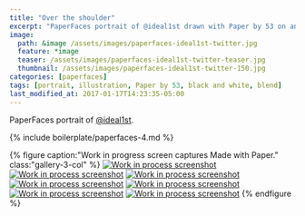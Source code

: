 ```yaml
---
title: "Over the shoulder"
excerpt: "PaperFaces portrait of @ideal1st drawn with Paper by 53 on an iPad."
image: 
  path: &image /assets/images/paperfaces-ideal1st-twitter.jpg 
  feature: *image
  teaser: /assets/images/paperfaces-ideal1st-twitter-teaser.jpg
  thumbnail: /assets/images/paperfaces-ideal1st-twitter-150.jpg
categories: [paperfaces]
tags: [portrait, illustration, Paper by 53, black and white, blend]
last_modified_at: 2017-01-17T14:23:35-05:00
---
```


PaperFaces portrait of [@ideal1st](https://twitter.com/ideal1st).

{% include boilerplate/paperfaces-4.md %}

{% figure caption:"Work in progress screen captures Made with Paper." class:"gallery-3-col" %}
[![Work in process screenshot](/assets/images/paperfaces-ideal1st-process-1-600.jpg)](/assets/images/paperfaces-ideal1st-process-1-lg.jpg)
[![Work in process screenshot](/assets/images/paperfaces-ideal1st-process-2-600.jpg)](/assets/images/paperfaces-ideal1st-process-2-lg.jpg)
[![Work in process screenshot](/assets/images/paperfaces-ideal1st-process-3-600.jpg)](/assets/images/paperfaces-ideal1st-process-3-lg.jpg)
[![Work in process screenshot](/assets/images/paperfaces-ideal1st-process-4-600.jpg)](/assets/images/paperfaces-ideal1st-process-4-lg.jpg)
[![Work in process screenshot](/assets/images/paperfaces-ideal1st-process-5-600.jpg)](/assets/images/paperfaces-ideal1st-process-5-lg.jpg)
[![Work in process screenshot](/assets/images/paperfaces-ideal1st-process-6-600.jpg)](/assets/images/paperfaces-ideal1st-process-6-lg.jpg)
[![Work in process screenshot](/assets/images/paperfaces-ideal1st-process-7-600.jpg)](/assets/images/paperfaces-ideal1st-process-7-lg.jpg)
{% endfigure %}
